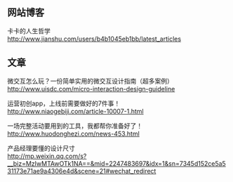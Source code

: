 ## 网站博客
卡卡的人生哲学  
http://www.jianshu.com/users/b4b1045eb1bb/latest_articles

## 文章
微交互怎么玩？一份简单实用的微交互设计指南（超多案例）  
http://www.uisdc.com/micro-interaction-design-guideline

运营初创app，上线前需要做好的7件事！  
http://www.niaogebiji.com/article-10007-1.html

一场完整活动要用到的工具，我都帮你准备好了！  
http://www.huodonghezi.com/news-453.html

产品经理要懂的设计尺寸  
http://mp.weixin.qq.com/s?__biz=MzIwMTAwOTk1NA==&mid=2247483697&idx=1&sn=7345d152ce5a531173e71ae9a4306e4d&scene=21#wechat_redirect
